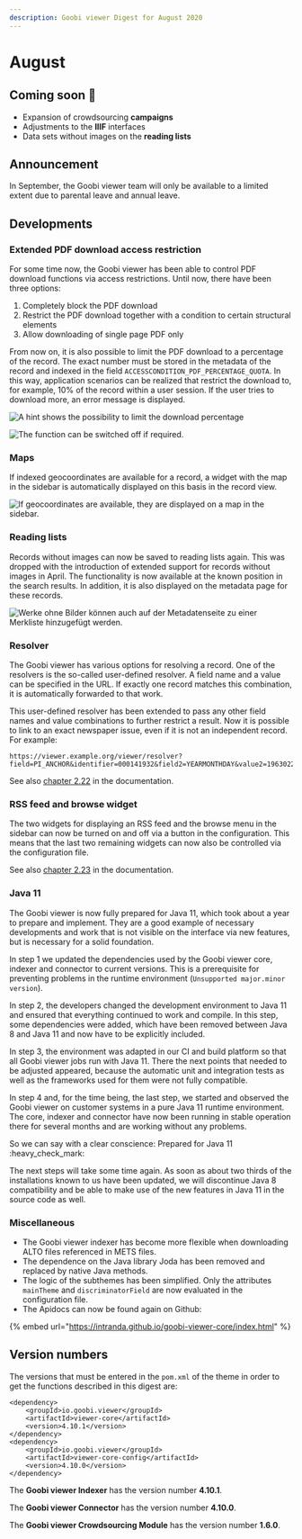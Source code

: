```yaml
---
description: Goobi viewer Digest for August 2020
---
```


# August

## Coming soon :rocket:&#x20;

* Expansion of crowdsourcing **campaigns**
* Adjustments to the **IIIF** interfaces
* Data sets without images on the **reading lists**

## Announcement&#x20;

In September, the Goobi viewer team will only be available to a limited extent due to parental leave and annual leave.

## Developments

### Extended PDF download access restriction

For some time now, the Goobi viewer has been able to control PDF download functions via access restrictions. Until now, there have been three options:&#x20;

1. Completely block the PDF download
2. Restrict the PDF download together with a condition to certain structural elements
3. Allow downloading of single page PDF only&#x20;

From now on, it is also possible to limit the PDF download to a percentage of the record. The exact number must be stored in the metadata of the record and indexed in the field `ACCESSCONDITION_PDF_PERCENTAGE_QUOTA`. In this way, application scenarios can be realized that restrict the download to, for example, 10% of the record within a user session. If the user tries to download more, an error message is displayed.

![A hint shows the possibility to limit the download percentage](../.gitbook/assets/2020-08\_pdf\_limit\_hint.png)

![The function can be switched off if required.](../.gitbook/assets/2020\_pdf\_limit\_enabled.png)

### Maps

If indexed geocoordinates are available for a record, a widget with the map in the sidebar is automatically displayed on this basis in the record view.

![If geocoordinates are available, they are displayed on a map in the sidebar.](../.gitbook/assets/2020-08\_map\_in\_record.png)

### Reading lists

Records without images can now be saved to reading lists again. This was dropped with the introduction of extended support for records without images in April. The functionality is now available at the known position in the search results. In addition, it is also displayed on the metadata page for these records.

![Werke ohne Bilder können auch auf der Metadatenseite zu einer Merkliste hinzugefügt werden.](../.gitbook/assets/2020-08\_reading\_list.png)

### Resolver

The Goobi viewer has various options for resolving a record. One of the resolvers is the so-called user-defined resolver. A field name and a value can be specified in the URL. If exactly one record matches this combination, it is automatically forwarded to that work.&#x20;

This user-defined resolver has been extended to pass any other field names and value combinations to further restrict a result. Now it is possible to link to an exact newspaper issue, even if it is not an independent record. For example:

```
https://viewer.example.org/viewer/resolver?field=PI_ANCHOR&identifier=000141932&field2=YEARMONTHDAY&value2=19630221&field3=DC&value3=newspaper
```

See also [chapter 2.22](http://docs.goobi.io/goobi-viewer-en/2/2.22) in the documentation.

### RSS feed and browse widget&#x20;

The two widgets for displaying an RSS feed and the browse menu in the sidebar can now be turned on and off via a button in the configuration. This means that the last two remaining widgets can now also be controlled via the configuration file.

See also [chapter 2.23](https://docs.goobi.io/goobi-viewer-en/2/2.23) in the documentation.&#x20;

### Java 11

The Goobi viewer is now fully prepared for Java 11, which took about a year to prepare and implement. They are a good example of necessary developments and work that is not visible on the interface via new features, but is necessary for a solid foundation.&#x20;

In step 1 we updated the dependencies used by the Goobi viewer core, indexer and connector to current versions. This is a prerequisite for preventing problems in the runtime environment (`Unsupported major.minor version`).&#x20;

In step 2, the developers changed the development environment to Java 11 and ensured that everything continued to work and compile. In this step, some dependencies were added, which have been removed between Java 8 and Java 11 and now have to be explicitly included.

In step 3, the environment was adapted in our CI and build platform so that all Goobi viewer jobs run with Java 11. There the next points that needed to be adjusted appeared, because the automatic unit and integration tests as well as the frameworks used for them were not fully compatible.&#x20;

In step 4 and, for the time being, the last step, we started and observed the Goobi viewer on customer systems in a pure Java 11 runtime environment. The core, indexer and connector have now been running in stable operation there for several months and are working without any problems.&#x20;

So we can say with a clear conscience: Prepared for Java 11 :heavy\_check\_mark:

The next steps will take some time again. As soon as about two thirds of the installations known to us have been updated, we will discontinue Java 8 compatibility and be able to make use of the new features in Java 11 in the source code as well.&#x20;

### Miscellaneous&#x20;

* The Goobi viewer indexer has become more flexible when downloading ALTO files referenced in METS files.&#x20;
* The dependence on the Java library Joda has been removed and replaced by native Java methods.&#x20;
* The logic of the subthemes has been simplified. Only the attributes `mainTheme` and `discriminatorField` are now evaluated in the configuration file.&#x20;
* The Apidocs can now be found again on Github:

{% embed url="https://intranda.github.io/goobi-viewer-core/index.html" %}

## Version numbers&#x20;

The versions that must be entered in the `pom.xml` of the theme in order to get the functions described in this digest are:

```markup
<dependency>
    <groupId>io.goobi.viewer</groupId>
    <artifactId>viewer-core</artifactId>
    <version>4.10.1</version>
</dependency>
<dependency>
    <groupId>io.goobi.viewer</groupId>
    <artifactId>viewer-core-config</artifactId>
    <version>4.10.0</version>
</dependency>
```

The **Goobi viewer Indexer** has the version number **4.10.1**.

The **Goobi viewer Connector** has the version number **4.10.0**.

The **Goobi viewer Crowdsourcing Module** has the version number **1.6.0**.
